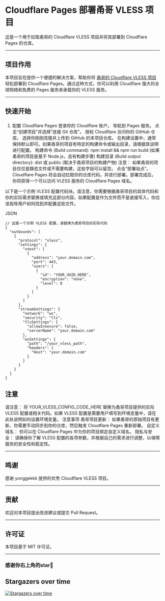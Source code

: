 # Cloudflare Pages 部署甬哥 VLESS 项目

这是一个用于拉取甬哥的 Cloudflare VLESS 项目并将其部署到 Cloudflare Pages 的仓库。

---

## 项目作用

本项目旨在提供一个便捷的解决方案，帮助你将 [甬哥的 Cloudflare VLESS 项目](https://github.com/yonggekkk/Cloudflare_vless_trojan)轻松部署到 Cloudflare Pages。通过这种方式，你可以利用 Cloudflare 强大的全球网络和免费的 Pages 服务来承载你的 VLESS 服务。

---

## 快速开始

### 


1. 配置 Cloudflare Pages
登录你的 Cloudflare 账户。
导航到 Pages 服务。
点击“创建项目”并选择“连接 Git 仓库”。
授权 Cloudflare 访问你的 GitHub 仓库。
选择你刚刚克隆并上传到 GitHub 的本项目仓库。
在构建设置中，通常保持默认即可。如果甬哥的项目有特定的构建命令或输出目录，请根据其说明进行配置。
构建命令 (Build command): npm install && npm run build (如果甬哥的项目是基于 Node.js，且有构建步骤)
构建目录 (Build output directory): dist 或 public (取决于甬哥项目的构建产物)
注意： 如果甬哥的项目仅仅是静态文件或不需要构建，这些字段可以留空。
点击“部署站点”。
Cloudflare Pages 将会自动拉取你的仓库代码，并进行部署。部署完成后，你将获得一个可以访问 VLESS 服务的 Cloudflare Pages 域名。

以下是一个示例 VLESS 配置代码块。请注意，你需要根据甬哥项目的具体代码和你的实际需求替换或填充这部分内容。如果配置是作为文件而不是直接写入，你应该指导用户如何找到并配置这些文件。

JSON
```
// 这是一个示例 VLESS 配置，请替换为甬哥项目的实际代码
{
  "outbounds": [
    {
      "protocol": "vless",
      "settings": {
        "vnext": [
          {
            "address": "your.domain.com",
            "port": 443,
            "users": [
              {
                "id": "YOUR_UUID_HERE",
                "encryption": "none",
                "level": 0
              }
            ]
          }
        ]
      },
      "streamSettings": {
        "network": "ws",
        "security": "tls",
        "tlsSettings": {
          "allowInsecure": false,
          "serverName": "your.domain.com"
        },
        "wsSettings": {
          "path": "/your_vless_path",
          "headers": {
            "Host": "your.domain.com"
          }
        }
      }
    }
  ]
}
```
## 注意

请注意： 将 YOUR_VLESS_CONFIG_CODE_HERE 替换为甬哥项目提供的实际 VLESS 配置或相关代码。如果 VLESS 配置是需要用户填写到环境变量中，请在此处说明如何设置环境变量。
注意事项
甬哥项目更新： 如果甬哥的原始项目有更新，你需要手动同步到你的仓库，然后触发 Cloudflare Pages 重新部署。
自定义域名： 你可以在 Cloudflare Pages 中为你的项目绑定自定义域名。
隐私与安全： 请确保你了解 VLESS 配置的各项参数，并根据自己的需求进行调整，以保障服务的安全性和稳定性。

---

## 鸣谢

感谢 yonggekkk 提供的优秀 Cloudflare VLESS 项目。

---

## 贡献

欢迎对本项目提出改进建议或提交 Pull Request。

---

## 许可证

本项目基于 MIT 许可证。

---
### 感谢你右上角的star🌟
## Stargazers over time
[![Stargazers over time](https://starchart.cc/nickbrown233/ygkkk-vless-pages.svg?variant=adaptive)](https://starchart.cc/nickbrown233/ygkkk-vless-pages)
